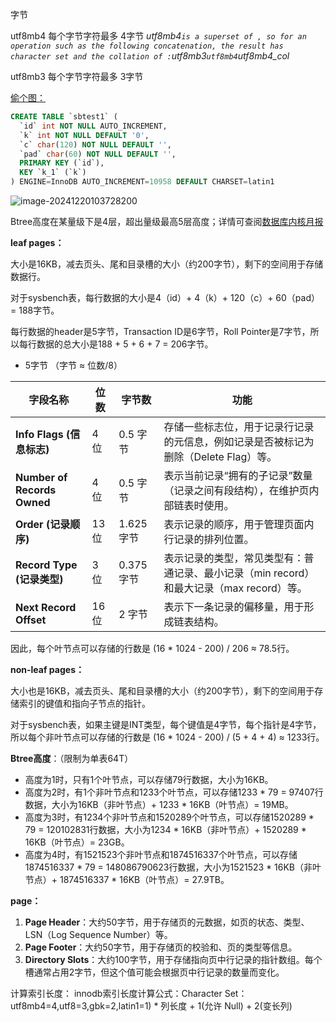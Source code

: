 字节

utf8mb4 每个字节字符最多 4字节 *utf8mb4` is a superset of , so for an operation such as the following concatenation, the result has character set and the collation of : `utf8mb3``utf8mb4``utf8mb4_col*

utf8mb3 每个字节字符最多 3字节

<u>偷个图：</u>

```sql
CREATE TABLE `sbtest1` (
  `id` int NOT NULL AUTO_INCREMENT,
  `k` int NOT NULL DEFAULT '0',
  `c` char(120) NOT NULL DEFAULT '',
  `pad` char(60) NOT NULL DEFAULT '',
  PRIMARY KEY (`id`),
  KEY `k_1` (`k`)
) ENGINE=InnoDB AUTO_INCREMENT=10958 DEFAULT CHARSET=latin1
```



![image-20241220103728200](C:\Users\itwb_lixl\AppData\Roaming\Typora\typora-user-images\image-20241220103728200.png)



Btree高度在某量级下是4层，超出量级最高5层高度；详情可查阅[数据库内核月报](http://mysql.taobao.org/monthly/2024/09/02/) 



**leaf pages：**

大小是16KB，减去页头、尾和目录槽的大小（约200字节），剩下的空间用于存储数据行。

对于sysbench表，每行数据的大小是4（id）+ 4（k）+ 120（c）+ 60（pad）= 188字节。

每行数据的header是5字节，Transaction ID是6字节，Roll Pointer是7字节，所以每行数据的总大小是188 + 5 + 6 + 7 = 206字节。

- 5字节 （字节 ≈  位数/8）

| **字段名称**                | **位数** | **字节数** | **功能**                                                     |
| --------------------------- | -------- | ---------- | ------------------------------------------------------------ |
| **Info Flags (信息标志)**   | 4 位     | 0.5 字节   | 存储一些标志位，用于记录行记录的元信息，例如记录是否被标记为删除（Delete Flag）等。 |
| **Number of Records Owned** | 4 位     | 0.5 字节   | 表示当前记录“拥有的子记录”数量（记录之间有段结构），在维护页内部链表时使用。 |
| **Order (记录顺序)**        | 13 位    | 1.625 字节 | 表示记录的顺序，用于管理页面内行记录的排列位置。             |
| **Record Type (记录类型)**  | 3 位     | 0.375 字节 | 表示记录的类型，常见类型有：普通记录、最小记录（min record）和最大记录（max record）等。 |
| **Next Record Offset**      | 16 位    | 2 字节     | 表示下一条记录的偏移量，用于形成链表结构。                   |

因此，每个叶节点可以存储的行数是 (16 * 1024 - 200) / 206 ≈ 78.5行。



**non-leaf pages：**

大小也是16KB，减去页头、尾和目录槽的大小（约200字节），剩下的空间用于存储索引的键值和指向子节点的指针。

对于sysbench表，如果主键是INT类型，每个键值是4字节，每个指针是4字节，所以每个非叶节点可以存储的行数是 (16 * 1024 - 200) / (5 + 4 + 4) ≈ 1233行。



**Btree高度**：（限制为单表64T）

- 高度为1时，只有1个叶节点，可以存储79行数据，大小为16KB。
- 高度为2时，有1个非叶节点和1233个叶节点，可以存储1233 * 79 = 97407行数据，大小为16KB（非叶节点）+ 1233 * 16KB（叶节点）= 19MB。
- 高度为3时，有1234个非叶节点和1520289个叶节点，可以存储1520289 * 79 = 120102831行数据，大小为1234 * 16KB（非叶节点）+ 1520289 * 16KB（叶节点）= 23GB。
- 高度为4时，有1521523个非叶节点和1874516337个叶节点，可以存储1874516337 * 79 = 148086790623行数据，大小为1521523 * 16KB（非叶节点）+ 1874516337 * 16KB（叶节点）= 27.9TB。



**page：**

1. **Page Header**：大约50字节，用于存储页的元数据，如页的状态、类型、LSN（Log Sequence Number）等。
2. **Page Footer**：大约50字节，用于存储页的校验和、页的类型等信息。
3. **Directory Slots**：大约100字节，用于存储指向页中行记录的指针数组。每个槽通常占用2字节，但这个值可能会根据页中行记录的数量而变化。



计算索引长度：
innodb索引长度计算公式：Character Set：utf8mb4=4,utf8=3,gbk=2,latin1=1) * 列长度 + 1(允许 Null) + 2(变长列)
